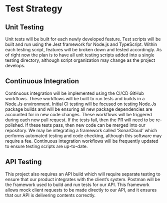 # Test Strategy

## Unit Testing

Unit tests will be built for each newly developed feature. Test scripts will be built and run using the Jest framework for Node.js and TypeScript. Within each testing script, features will be broken down and tested accordingly. As of right now the plan is to have all unit testing scripts added into a single testing directory, although script organization may change as the project develops. 

## Continuous Integration

Continuous integration will be implemented using the CI/CD GitHub workflows. These workflows will be built to run tests and builds in a Node.Js environment. Initial CI testing will be focused on testing Node.Js package builds and will be ensuring all new package dependencies are accounted for in new code changes. These workflows will be triggered during each new pull request. If the tests fail, then the PR will need to be re-polished. If these tests pass, then new code can be merged into our repository. We may be integrating a framework called ‘SonarCloud’ which performs automated testing and code checking, although this software may require a fee. Continuous integration workflows will be frequently updated to ensure testing scripts are up-to-date.

## API Testing

This project also requires an API build which will require separate testing to ensure that our product integrates with the client’s system. Postman will be the framework used to build and run tests for our API. This framework allows mock client requests to be made directly to our API, and it ensures that our API is delivering contents correctly.
